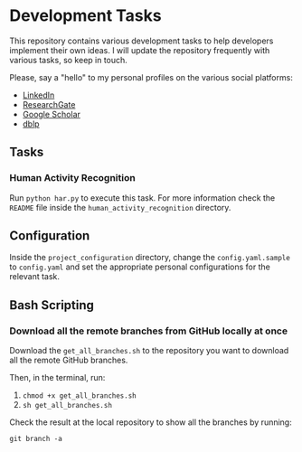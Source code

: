 # Development Tasks

This repository contains various development tasks to help developers implement their own
ideas. I will update the repository frequently with various tasks, so keep in touch.

Please, say a "hello" to my personal profiles on the various social platforms:

- [LinkedIn](https://www.linkedin.com/in/pantelis-tzamalis)
- [ResearchGate](https://www.researchgate.net/profile/Pantelis-Tzamalis)
- [Google Scholar](https://scholar.google.com/citations?user=zo_G-TIAAAAJ&hl=en)
- [dblp](https://dblp.uni-trier.de/pid/227/5459.html)

## Tasks

### Human Activity Recognition

Run `python har.py` to execute this task. For more information check the `README` file inside the
`human_activity_recognition` directory.

## Configuration

Inside the `project_configuration` directory, change the `config.yaml.sample` to `config.yaml`
and set the appropriate personal configurations for the relevant task.

## Bash Scripting

### Download all the remote branches from GitHub locally at once

Download the `get_all_branches.sh` to the repository you want to download all the
remote GitHub branches.

Then, in the terminal, run:
1) `chmod +x get_all_branches.sh`
2) `sh get_all_branches.sh`

Check the result at the local repository to show all the branches by running:

`git branch -a`